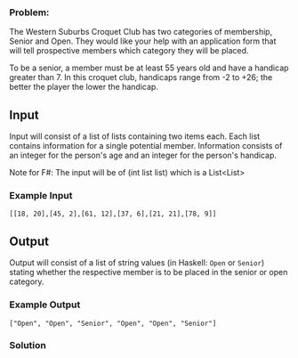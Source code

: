 ### Problem:
<p>The Western Suburbs Croquet Club has two categories of membership, Senior and Open. They would like your help with an application form that will tell prospective members which category they will be placed.</p>
<p>To be a senior, a member must be at least 55 years old and have a handicap greater than 7. In this croquet club, handicaps range from -2 to +26; the better the player the lower the handicap.</p>
<h2 id="input">Input</h2>
<p>Input will consist of a list of lists containing two items each. Each list contains information for a single potential member. Information consists of an integer for the person&apos;s age and an integer for the person&apos;s handicap.</p>
<p>Note for F#: The input will be of (int list list)
which is a List&lt;List<int>&gt;</int></p>
<h3 id="example-input">Example Input</h3>
<pre><code class="language-python">[[<span class="hljs-number">18</span>, <span class="hljs-number">20</span>],[<span class="hljs-number">45</span>, <span class="hljs-number">2</span>],[<span class="hljs-number">61</span>, <span class="hljs-number">12</span>],[<span class="hljs-number">37</span>, <span class="hljs-number">6</span>],[<span class="hljs-number">21</span>, <span class="hljs-number">21</span>],[<span class="hljs-number">78</span>, <span class="hljs-number">9</span>]]</code></pre>
<pre style="display: none;"><code class="language-ruby">[[<span class="hljs-number">18</span>, <span class="hljs-number">20</span>],[<span class="hljs-number">45</span>, <span class="hljs-number">2</span>],[<span class="hljs-number">61</span>, <span class="hljs-number">12</span>],[<span class="hljs-number">37</span>, <span class="hljs-number">6</span>],[<span class="hljs-number">21</span>, <span class="hljs-number">21</span>],[<span class="hljs-number">78</span>, <span class="hljs-number">9</span>]]</code></pre>
<pre style="display: none;"><code class="language-javascript">[[<span class="hljs-number">18</span>, <span class="hljs-number">20</span>],[<span class="hljs-number">45</span>, <span class="hljs-number">2</span>],[<span class="hljs-number">61</span>, <span class="hljs-number">12</span>],[<span class="hljs-number">37</span>, <span class="hljs-number">6</span>],[<span class="hljs-number">21</span>, <span class="hljs-number">21</span>],[<span class="hljs-number">78</span>, <span class="hljs-number">9</span>]]</code></pre>
<pre style="display: none;"><code class="language-haskell">[(<span class="hljs-number">18</span>, <span class="hljs-number">20</span>),(<span class="hljs-number">45</span>, <span class="hljs-number">2</span>),(<span class="hljs-number">61</span>, <span class="hljs-number">12</span>),(<span class="hljs-number">37</span>, <span class="hljs-number">6</span>),(<span class="hljs-number">21</span>, <span class="hljs-number">21</span>),(<span class="hljs-number">78</span>, <span class="hljs-number">9</span>)]</code></pre>
<pre style="display: none;"><code class="language-csharp"><span class="hljs-keyword">new</span> <span class="hljs-keyword">int</span>[][] {<span class="hljs-keyword">new</span> <span class="hljs-keyword">int</span>[] {<span class="hljs-number">18</span>, <span class="hljs-number">20</span>}, <span class="hljs-keyword">new</span> <span class="hljs-keyword">int</span>[] {<span class="hljs-number">45</span>, <span class="hljs-number">2</span>}, <span class="hljs-keyword">new</span> <span class="hljs-keyword">int</span>[] {<span class="hljs-number">61</span>, <span class="hljs-number">12</span>}, <span class="hljs-keyword">new</span> <span class="hljs-keyword">int</span>[] {<span class="hljs-number">37</span>, <span class="hljs-number">6</span>}, <span class="hljs-keyword">new</span> <span class="hljs-keyword">int</span>[] {<span class="hljs-number">21</span>, <span class="hljs-number">21</span>}, <span class="hljs-keyword">new</span> <span class="hljs-keyword">int</span>[] {<span class="hljs-number">78</span>, <span class="hljs-number">9</span>}}</code></pre>
<pre style="display: none;"><code class="language-fsharp">[[<span class="hljs-number">18</span>; <span class="hljs-number">20</span>];[<span class="hljs-number">45</span>; <span class="hljs-number">2</span>];[<span class="hljs-number">61</span>; <span class="hljs-number">12</span>];[<span class="hljs-number">37</span>; <span class="hljs-number">6</span>];[<span class="hljs-number">21</span>; <span class="hljs-number">21</span>];[<span class="hljs-number">78</span>; <span class="hljs-number">9</span>]]</code></pre>
<pre style="display: none;"><code class="language-rust"><span class="hljs-built_in">vec!</span>[(<span class="hljs-number">45</span>, <span class="hljs-number">12</span>), (<span class="hljs-number">55</span>,<span class="hljs-number">21</span>), (<span class="hljs-number">19</span>, -<span class="hljs-number">2</span>), (<span class="hljs-number">104</span>, <span class="hljs-number">20</span>)])</code></pre>
<pre style="display: none;"><code class="language-groovy">[<span class="hljs-keyword">new</span> Tuple(<span class="hljs-number">45</span>, <span class="hljs-number">12</span>), <span class="hljs-keyword">new</span> Tuple(<span class="hljs-number">55</span>,<span class="hljs-number">21</span>), <span class="hljs-keyword">new</span> Tuple(<span class="hljs-number">19</span>, <span class="hljs-number">-2</span>), <span class="hljs-keyword">new</span> Tuple(<span class="hljs-number">104</span>, <span class="hljs-number">20</span>)]</code></pre>
<h2 id="output">Output</h2>
<p>Output will consist of a list of string values (in Haskell: <code>Open</code> or <code>Senior</code>) stating whether the respective member is to be placed in the senior or open category.</p>
<h3 id="example-output">Example Output</h3>
<pre><code class="language-python">[<span class="hljs-string">&quot;Open&quot;</span>, <span class="hljs-string">&quot;Open&quot;</span>, <span class="hljs-string">&quot;Senior&quot;</span>, <span class="hljs-string">&quot;Open&quot;</span>, <span class="hljs-string">&quot;Open&quot;</span>, <span class="hljs-string">&quot;Senior&quot;</span>]</code></pre>
<pre style="display: none;"><code class="language-ruby">[<span class="hljs-string">&quot;Open&quot;</span>, <span class="hljs-string">&quot;Open&quot;</span>, <span class="hljs-string">&quot;Senior&quot;</span>, <span class="hljs-string">&quot;Open&quot;</span>, <span class="hljs-string">&quot;Open&quot;</span>, <span class="hljs-string">&quot;Senior&quot;</span>]</code></pre>
<pre style="display: none;"><code class="language-javascript">[<span class="hljs-string">&quot;Open&quot;</span>, <span class="hljs-string">&quot;Open&quot;</span>, <span class="hljs-string">&quot;Senior&quot;</span>, <span class="hljs-string">&quot;Open&quot;</span>, <span class="hljs-string">&quot;Open&quot;</span>, <span class="hljs-string">&quot;Senior&quot;</span>]</code></pre>
<pre style="display: none;"><code class="language-haskell">[<span class="hljs-type">Open</span>, <span class="hljs-type">Open</span>, <span class="hljs-type">Senior</span>, <span class="hljs-type">Open</span>, <span class="hljs-type">Open</span>, <span class="hljs-type">Senior</span>]</code></pre>
<pre style="display: none;"><code class="language-csharp"><span class="hljs-keyword">new</span> <span class="hljs-keyword">string</span>[] {<span class="hljs-string">&quot;Open&quot;</span>, <span class="hljs-string">&quot;Open&quot;</span>, <span class="hljs-string">&quot;Senior&quot;</span>, <span class="hljs-string">&quot;Open&quot;</span>, <span class="hljs-string">&quot;Open&quot;</span>, <span class="hljs-string">&quot;Senior&quot;</span>}</code></pre>
<pre style="display: none;"><code class="language-fsharp">[<span class="hljs-string">&quot;Open&quot;</span>; <span class="hljs-string">&quot;Open&quot;</span>; <span class="hljs-string">&quot;Senior&quot;</span>; <span class="hljs-string">&quot;Open&quot;</span>; <span class="hljs-string">&quot;Open&quot;</span>; <span class="hljs-string">&quot;Senior&quot;</span>]</code></pre>
<pre style="display: none;"><code class="language-rust"><span class="hljs-built_in">vec!</span>[<span class="hljs-string">&quot;Open&quot;</span>, <span class="hljs-string">&quot;Senior&quot;</span>, <span class="hljs-string">&quot;Open&quot;</span>, <span class="hljs-string">&quot;Senior&quot;</span>]</code></pre>
<pre style="display: none;"><code class="language-groovy">[<span class="hljs-string">&quot;Open&quot;</span>, <span class="hljs-string">&quot;Senior&quot;</span>, <span class="hljs-string">&quot;Open&quot;</span>, <span class="hljs-string">&quot;Senior&quot;</span>]</code></pre>

### Solution